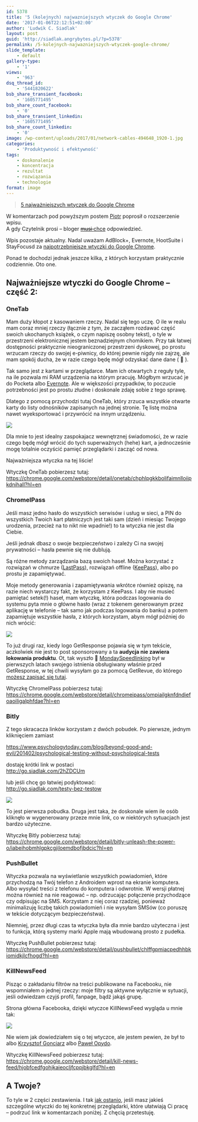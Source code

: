 ```yaml
---
id: 5378
title: '5 (kolejnych) najwazniejszych wtyczek do Google Chrome'
date: '2017-01-06T22:12:51+02:00'
author: 'Ludwik C. Siadlak'
layout: post
guid: 'http://siadlak.angrybytes.pl/?p=5378'
permalink: /5-kolejnych-najwazniejszych-wtyczek-google-chrome/
slide_template:
    - default
gallery-type:
    - '1'
views:
    - '963'
dsq_thread_id:
    - '5441820622'
bsb_share_transient_facebook:
    - '1605771495'
bsb_share_count_facebook:
    - '0'
bsb_share_transient_linkedin:
    - '1605771495'
bsb_share_count_linkedin:
    - '0'
image: /wp-content/uploads/2017/01/network-cables-494648_1920-1.jpg
categories:
    - 'Produktywność i efektywność'
tags:
    - doskonalenie
    - koncentracja
    - rezultat
    - rozwiązania
    - technologie
format: image
---
```


> [5 najważniejszych wtyczek do Google Chrome](https://personaldevelopment.pl/5-najwazniejszych-wtyczek-google-chrome/)

<iframe class="wp-embedded-content" data-secret="uc1ftjfoHX" frameborder="0" height="282" marginheight="0" marginwidth="0" sandbox="allow-scripts" scrolling="no" security="restricted" src="https://personaldevelopment.pl/5-najwazniejszych-wtyczek-google-chrome/embed/#?secret=2vycYlQUWu#?secret=uc1ftjfoHX" style="position: absolute; clip: rect(1px, 1px, 1px, 1px);" title="“5 najważniejszych wtyczek do Google Chrome” — Ludwik C. Siadlak" width="500"></iframe>

W komentarzach pod powyższym postem [Piotr](http://www.piotrfit.pl/) poprosił o rozszerzenie wpisu.  
A gdy Czytelnik prosi – bloger [<del>musi </del>chce](http://personaldevelopment.pl/nie-musisz/) odpowiedzieć.

Wpis pozostaje aktualny. Nadal uważam AdBlock+, Evernote, HootSuite i StayFocusd za [najpotrzebniejsze wtyczki do Google Chrome](http://personaldevelopment.pl/5-najwazniejszych-wtyczek-google-chrome/).

Ponad te dochodzi jednak jeszcze kilka, z których korzystam praktycznie codziennie. Oto one.

## Najważniejsze wtyczki do Google Chrome – część 2:

### OneTab

Mam duży kłopot z kasowaniem rzeczy. Nadal się tego uczę. O ile w realu mam coraz mniej rzeczy (łącznie z tym, że zacząłem rozdawać część swoich ukochanych książek, o czym napiszę osobny tekst), o tyle w przestrzeni elektronicznej jestem beznadziejnym chomikiem. Przy tak łatwej dostępności praktycznie nieograniczonej przestrzeni dyskowej, po prostu wrzucam rzeczy do swojej e-piwnicy, do której pewnie nigdy nie zajrzę, ale mam spokój ducha, że w razie czego będę mógł odzyskać dane dane ( 🙂 ).

Tak samo jest z kartami w przeglądarce. Mam ich otwartych z reguły tyle, na ile pozwala mi RAM urządzenia na którym pracuję. Mógłbym wrzucać je do Pocketa albo [Evernote](http://personaldevelopment.pl/evernote/). Ale w większości przypadków, to poczucie potrzebności jest po prostu złudne i doskonale zdaję sobie z tego sprawę.

Dlatego z pomocą przychodzi tutaj OneTab, który zrzuca wszystkie otwarte karty do listy odnośników zapisanych na jednej stronie. Tę listę można nawet wyeksportować i przywrócić na innym urządzeniu.

[![](http://personaldevelopment.pl/wp-content/uploads/2017/01/wtyczki2-1-1.png)](http://personaldevelopment.pl/wp-content/uploads/2017/01/wtyczki2-1-1.png)

Dla mnie to jest idealny zaspokajacz wewnętrznej świadomości, że w razie czego będę mógł wrócić do tych superważnych (hehe) kart, a jednocześnie mogę totalnie oczyścić pamięć przeglądarki i zacząć od nowa.

Najważniejsza wtyczka na tej liście!

Wtyczkę OneTab pobierzesz tutaj:  
<https://chrome.google.com/webstore/detail/onetab/chphlpgkkbolifaimnlloiipkdnihall?hl=en>

### ChromeIPass

Jeśli masz jedno hasło do wszystkich serwisów i usług w sieci, a PIN do wszystkich Twoich kart płatniczych jest taki sam (dzień i miesiąc Twojego urodzenia, przecież na to nikt nie wpadnie!) to ta wtyczka nie jest dla Ciebie.

Jeśli jednak dbasz o swoje bezpieczeństwo i zależy Ci na swojej prywatności – hasła pewnie się nie dublują.

Są różne metody zarządzania bazą swoich haseł. Można korzystać z rozwiązań w chmurze ([LastPass](http://lastpass.com)), rozwiązań offline ([KeePass](http://keepass.info)), albo po prostu je zapamiętywać.

Moje metody generowania i zapamiętywania wkrótce również opiszę, na razie niech wystarczy fakt, że korzystam z KeePass. I aby nie musieć pamiętać setek(!) haseł, mam wtyczkę, która podczas logowania do systemu pyta mnie o główne hasło (wraz z tokenem generowanym przez aplikację w telefonie – tak samo jak podczas logowania do banku) a potem zapamiętuje wszystkie hasła, z których korzystam, abym mógł później do nich wrócić:

[![](http://personaldevelopment.pl/wp-content/uploads/2017/01/wtyczki3-1a-1-1.png)](http://personaldevelopment.pl/wp-content/uploads/2017/01/wtyczki3-1a-1-1.png)

To już drugi raz, kiedy logo GetResponse pojawia się w tym tekście, aczkolwiek nie jest to post sponsorowany a ta **audycja nie zawiera lokowania produktu**. Ot, tak wyszło 🙂 [MondaySpeedlinking](https://www.getrevue.co/profile/ludwikc) był w pierwszych latach swojego istnienia obsługiwany właśnie przed GetResponse, w tej chwili wysyłam go za pomocą GetRevue, do którego [możesz zapisać się tutaj](https://www.getrevue.co/profile/ludwikc).

Wtyczkę ChromeIPass pobierzesz tutaj:  
[https://chrome.google.com/webstore/detail/chromeipass/ompiailgknfdndiefoaoiligalphfdae?hl=en  ](https://chrome.google.com/webstore/detail/chromeipass/ompiailgknfdndiefoaoiligalphfdae?hl=en)

### Bitly

Z tego skracacza linków korzystam z dwóch pobudek. Po pierwsze, jednym kliknięciem zamiast

<https://www.psychologytoday.com/blog/beyond-good-and-evil/201402/psychological-testing-without-psychological-tests>

dostaję krótki link w postaci  
<http://go.siadlak.com/2hZDCUm>

lub jeśli chcę go łatwiej podyktować:  
<http://go.siadlak.com/testy-bez-testow>

[![](http://personaldevelopment.pl/wp-content/uploads/2017/01/wtyczki5-1-1.png)](http://personaldevelopment.pl/wp-content/uploads/2017/01/wtyczki5-1-1.png)

To jest pierwsza pobudka. Druga jest taka, że doskonale wiem ile osób kliknęło w wygenerowany przeze mnie link, co w niektórych sytuacjach jest bardzo użyteczne.

Wtyczkę Bitly pobierzesz tutaj:  
<https://chrome.google.com/webstore/detail/bitly-unleash-the-power-o/iabeihobmhlgpkcgjiloemdbofjbdcic?hl=en>

### PushBullet

Wtyczka pozwala na wyświetlanie wszystkich powiadomień, które przychodzą na Twój telefon z Androidem wprost na ekranie komputera. Albo wysyłać treści z telefonu do komputera i odwrotnie. W wersji płatnej można również na nie reagować – np. odrzucając połączenie przychodzące czy odpisując na SMS. Korzystam z niej coraz rzadziej, ponieważ minimalizuję liczbę takich powiadomień i nie wysyłam SMSów (co poruszę w tekście dotyczącym bezpieczeństwa).

Niemniej, przez długi czas ta wtyczka była dla mnie bardzo użyteczna i jest to funkcja, którą systemy marki Apple mają wbudowaną prosto z pudełka.

Wtyczkę PushBullet pobierzesz tutaj:  
<https://chrome.google.com/webstore/detail/pushbullet/chlffgpmiacpedhhbkiomidkjlcfhogd?hl=en>

### KillNewsFeed

Pisząc o zakładaniu filtrów na treści publikowane na Facebooku, nie wspomniałem o jednej rzeczy: moje filtry są aktywne wyłącznie w sytuacji, jeśli odwiedzam czyjś profil, fanpage, bądź jakąś grupę.

Strona główna Facebooka, dzięki wtyczce KillNewsFeed wygląda u mnie tak:

[![](http://personaldevelopment.pl/wp-content/uploads/2017/01/wtyczki4-1-1.png)](http://personaldevelopment.pl/wp-content/uploads/2017/01/wtyczki4-1-1.png)

Nie wiem jak dowiedziałem się o tej wtyczce, ale jestem pewien, że był to albo [Krzysztof Gonciarz](https://www.facebook.com/kgonciarz/) albo [Paweł Opydo](http://www.opydo.pl/).

Wtyczkę KillNewsFeed pobierzesz tutaj:  
<https://chrome.google.com/webstore/detail/kill-news-feed/hjobfcedfgohjkaieocljfcppjbkglfd?hl=en>

## A Twoje?

To tyle w 2 części zestawienia. I tak [jak ostanio](http://personaldevelopment.pl/5-najwazniejszych-wtyczek-google-chrome/), jeśli masz jakieś szczególne wtyczki do tej konkretnej przeglądarki, które ułatwiają Ci pracę – podrzuć link w komentarzach poniżej. Z chęcią przetestuję.